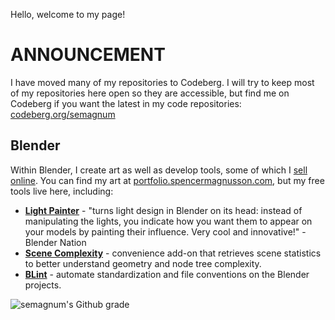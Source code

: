 Hello, welcome to my page!

# ANNOUNCEMENT

I have moved many of my repositories to Codeberg. I will try to keep most of my repositories here open so they are accessible, but find me on Codeberg if you want the latest in my code repositories: [codeberg.org/semagnum](https://codeberg.org/semagnum)

## Blender

Within Blender, I create art as well as develop tools, some of which I [sell online](https://blendermarket.com/products/nview-v3?ref=2870). You can find my art at [portfolio.spencermagnusson.com](https://portfolio.spencermagnusson.com), but my free tools live here, including:

- **[Light Painter](/light-painter/)** - "turns light design in Blender on its head: instead of manipulating the lights, you indicate how you want them to appear on your models by painting their influence. Very cool and innovative!" - Blender Nation
- **[Scene Complexity](https://github.com/semagnum/blender-scene-complexity)** - convenience add-on that retrieves scene statistics to better understand geometry and node tree complexity.
- **[BLint](/blint/)** - automate standardization and file conventions on the Blender projects.

![semagnum's Github grade](https://github-readme-stats.zohan.tech/api?username=semagnum&show_icons=true&count_private=true)
